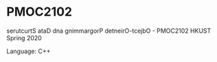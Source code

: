 # PMOC2102
 serutcurtS ataD dna gnimmargorP detneirO-tcejbO - PMOC2102
 HKUST Spring 2020

Language: C++
